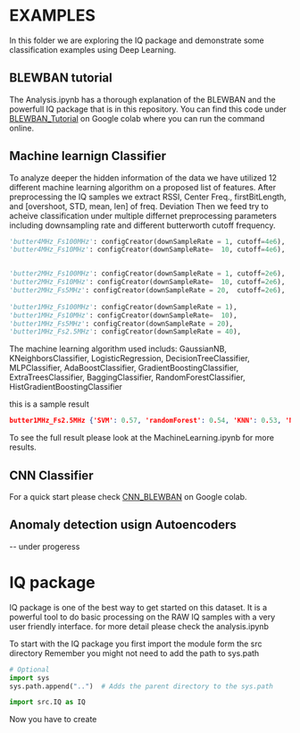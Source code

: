 # EXAMPLES
In this folder we are exploring the IQ package and demonstrate some classification examples using Deep Learning.

## BLEWBAN tutorial
The Analysis.ipynb has a thorough explanation of the BLEWBAN and the powerfull IQ package that is in this repository. You can find this code under [BLEWBAN_Tutorial](https://colab.research.google.com/drive/1MDBT2rkZK7mvF0-5CpkBp85WYFNymxvO?usp=drive_link) on Google colab where you can run the command online.


## Machine learnign Classifier
To analyze deeper the hidden information of the data we have utilized 12 different machine learning algorithm on a proposed list of features.
After preprocessing the IQ samples we extract RSSI, Center Freq., firstBitLength, and [overshoot, STD, mean, len] of freq. Deviation
Then we feed try to acheive classification under multiple differnet preprocessing parameters including downsampling rate and different butterworth cutoff frequency.

``` python
'butter4MHz_Fs100MHz': configCreator(downSampleRate = 1, cutoff=4e6), 
'butter4MHz_Fs10MHz': configCreator(downSampleRate=  10, cutoff=4e6), 


'butter2MHz_Fs100MHz': configCreator(downSampleRate = 1, cutoff=2e6), 
'butter2MHz_Fs10MHz': configCreator(downSampleRate=  10, cutoff=2e6), 
'butter2MHz_Fs5MHz': configCreator(downSampleRate = 20,  cutoff=2e6), 
 
'butter1MHz_Fs100MHz': configCreator(downSampleRate = 1), 
'butter1MHz_Fs10MHz': configCreator(downSampleRate=  10), 
'butter1MHz_Fs5MHz': configCreator(downSampleRate = 20), 
'butter1MHz_Fs2.5MHz': configCreator(downSampleRate = 40),
```

The machine learning algorithm used includs:  GaussianNB, KNeighborsClassifier, LogisticRegression, DecisionTreeClassifier, MLPClassifier, AdaBoostClassifier, GradientBoostingClassifier, ExtraTreesClassifier, BaggingClassifier, RandomForestClassifier, HistGradientBoostingClassifier

this is a sample result

``` json
butter1MHz_Fs2.5MHz {'SVM': 0.57, 'randomForest': 0.54, 'KNN': 0.53, 'Naive Bayse': 0.47, 'logreg': 0.48, 'DecisionTree': 0.56, 'AdaBoostClassifier': 0.27, 'GradientBoostingClassifier': 0.65, 'ExtraTreesClassifier': 0.66, 'BaggingClassifier': 0.68, 'HistGradientBoostingClassifier': 0.71, 'VotingClassifier': 0.62}
```


To see the full result please look at the MachineLearning.ipynb for more results.

## CNN Classifier
For a quick start please check [CNN_BLEWBAN](https://colab.research.google.com/drive/1mY_gzbL6OIYSIrTMHnofLrjAYQz99-Es?usp=sharing) on Google colab.

## Anomaly detection usign Autoencoders
-- under progeress



# IQ package
IQ package is one of the best way to get started on this dataset. It is a powerful tool to do basic processing on the RAW IQ samples with a very user friendly interface. for more detail please check the analysis.ipynb

To start with the IQ package you first import the module form the src directory
Remember you might not need to add the path to sys.path
``` python
# Optional 
import sys
sys.path.append("..")  # Adds the parent directory to the sys.path

import src.IQ as IQ
```

Now you have to create
